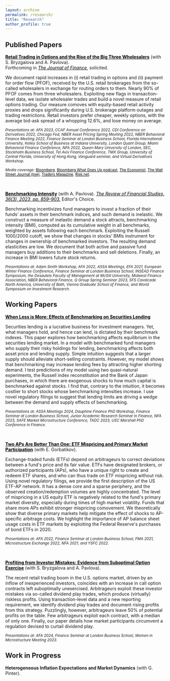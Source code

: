 ```yaml
---
layout: archive
permalink: /research/
title: "Research"
author_profile: true
---
```


## Published Papers


**<a href="http://staisiya.github.io/files/Bryzgalova_Pavlova_Sikorskaya_2023.pdf" style="color: black; text-decoration: underline;">Retail Trading in Options and the Rise of the Big Three Wholesalers</a>** (with S. Bryzgalova and A. Pavlova). <br>
Forthcoming in *<a style="color: black; text-decoration: underline;">The Journal of Finance</a>*, solicited.

We document rapid increases in (i) retail trading in options and (ii) payment for order flow (PFOF), received by the U.S. retail brokerages from the so-called wholesalers in exchange for routing orders to them. Nearly 90% of PFOF comes from three wholesalers. Exploiting new flags in transaction-level data, we isolate wholesaler trades and build a novel measure of retail options trading. Our measure comoves with equity-based retail activity proxies and drops significantly during U.S. brokerage platform outages and trading restrictions. Retail investors prefer cheaper, weekly options, with the average bid-ask spread of a whopping 12.6%, and lose money on average.  


<sub>*Presentations at: AFA 2023, CCAF Annual Conference 2022, CDI Conference on Derivatives 2022, Chicago Fed, NBER Asset Pricing Spring Meeting 2022, NBER Behavioral Finance Meeting 2022, Finance Seminar at London Business School, Florida International University, Kelley School of Business at Indiana University, London Quant Group, Miami Behavioral Finance Conference, NFA 2022, Queen Mary University of London, SEC, Stockholm Business School, Tel Aviv Finance Conference, TMX Group, University of Central Florida, University of Hong Kong, Vanguard seminar, and Virtual Derivatives Workshop.* </sub>  


<sub>*Media coverage:* <a href="https://www.bloomberg.com/news/articles/2022-04-27/mom-and-pop-took-a-billion-dollar-bath-trading-pandemic-options" style="color: black; text-decoration: underline;">Bloomberg</a>, <a href="https://www.bloomberg.com/news/audio/2022-07-07/how-amateurs-lost-billions-on-options-podcast" style="color: black; text-decoration: underline;">Bloomberg What Goes Up podcast</a>, <a href="https://www.economist.com/graphic-detail/2023/03/07/retail-investors-are-losing-billions-buying-stock-options" style="color: black; text-decoration: underline;">The Economist</a>, <a href="https://www.wsj.com/livecoverage/stock-market-today-dow-jones-06-28-2023/card/the-hidden-costs-of-options-trading-jtyUi2RbrGwjeRyJDhb1" style="color: black; text-decoration: underline;">The Wall Street Journal (live)</a>, <a href="https://www.tradersmagazine.com/am/research-finds-retail-options-traders-bet-big-bet-often/" style="color: black; text-decoration: underline;">Traders Magazine</a>, <a href="https://www.risk.net/investing/7954462/its-amateur-hour-how-retail-traders-upended-options-market" style="color: black; text-decoration: underline;">Risk.net</a>. </sub>

<br>

**<a href="http://staisiya.github.io/files/Pavlova_and_Sikorskaya_2022.pdf" style="color: black; text-decoration: underline;">Benchmarking Intensity</a>** (with A. Pavlova). *<a href="https://academic.oup.com/rfs/advance-article/doi/10.1093/rfs/hhac055/6665907" style="color: black;">The Review of Financial Studies, 36(3), 2023, pp. 859–903.</a>* Editor's Choice.

Benchmarking incentivizes fund managers to invest a fraction of their funds’ assets in their benchmark indices, and such demand is inelastic. We construct a measure of inelastic demand a stock attracts, benchmarking intensity (BMI), computed as its cumulative weight in all benchmarks, weighted by assets following each benchmark. Exploiting the Russell 1000/2000 cutoff, we show that changes in stocks’ BMIs instrument for changes in ownership of benchmarked investors. The resulting demand elasticities are low. We document that both active and passive fund managers buy additions to their benchmarks and sell deletions. Finally, an increase in BMI lowers future stock returns.

<sub>*Presentations at: Adam Smith Workshop, AFA 2022, ASSA Meetings, EFA 2021, European Winter Finance Conference, Finance Seminar at London Business School, INSEAD Finance Symposium, the Desautels Faculty of Management at McGill University, Midwest Finance Association, NBER Behavioral Finance, Q Group Spring Seminar 2023, SFS Cavalcade North America, University of Bath, Vienna Graduate School of Finance, and World Symposium on Investment Research.* </sub>

## Working Papers

**<a href="" style="color: black; text-decoration: underline;">When Less is More: Effects of Benchmarking on Securities Lending</a>** 

Securities lending is a lucrative business for investment managers. Yet, what managers hold, and hence can lend, is dictated by their benchmark indexes. This paper explores how benchmarking affects equilibrium in the securities lending market. In a model with benchmarked fund managers who supply their risky holdings for lending, benchmarking affects both asset price and lending supply. Simple intuition suggests that a larger supply should alleviate short-selling constraints. However, my model shows that benchmarking may increase lending fees by attracting higher shorting demand. I test predictions of my model using two quasi-natural experiments, the Russell index reconstitution and the Bank of Japan purchases, in which there are exogenous shocks to how much capital is benchmarked against stocks. I find that, contrary to the intuition, it becomes costlier to short stocks whose benchmarking intensities increase. I use novel regulatory filings to suggest that lending limits are driving a wedge between the demand and supply effects of benchmarking.

<sub>*Presentations at: ASSA Meetings 2024, Dauphine Finance PhD Workshop, Finance Seminar at London Business School, Junior Academic Research Seminar in Finance, NFA 2023, SAFE Market Microstructure Conference, TADC 2023, USC Marshall PhD Conference in Finance.* </sub>


<br>

**<a href="http://staisiya.github.io/files/Gorbatikov_and_Sikorskaya_2022.pdf" style="color: black; text-decoration: underline;">Two APs Are Better Than One: ETF Mispricing and Primary Market Participation</a>** (with E. Gorbatikov).

Exchange-traded funds (ETFs) depend on arbitrageurs to correct deviations between a fund's price and its fair value. ETFs have designated brokers, or authorized participants (APs), who have a unique right to create and redeem ETF shares, and who can thus trade on ETF mispricing without risk. Using novel regulatory filings, we provide the first description of the US ETF-AP network. It has a dense core and a sparse periphery, and the observed creation/redemption volumes are highly concentrated. The level of mispricing in a US equity ETF is negatively related to the fund's primary market diversity, especially during times of high market volatility. Funds that share more APs exhibit stronger mispricing comovement. We theoretically show that diverse primary markets help mitigate the effect of shocks to AP-specific arbitrage costs. We highlight the importance of AP balance sheet usage costs in ETF markets by exploiting the Federal Reserve's purchases of bond ETFs in 2020.

<sub>*Presentations at: AFA 2022, Finance Seminar at London Business School, FMA 2021, Microstructure Exchange 2022, NFA 2021, and YSFC 2022.* </sub>


<br>

**<a href="http://staisiya.github.io/files/Bryzgalova_Pavlova_Sikorskaya_2023b.pdf" style="color: black; text-decoration: underline;">Profiting from Investor Mistakes: Evidence from Suboptimal Option Exercise</a>** (with S. Bryzgalova and A. Pavlova).

The recent retail trading boom in the U.S. options market, driven by an inflow of inexperienced investors, coincides with an increase in call option contracts left suboptimally unexercised.  Arbitrageurs exploit these investor mistakes via so-called dividend play trades, which produce (virtually) riskless profits.  Using transaction-level data and a new reporting requirement, we identify dividend play trades and document rising profits from this strategy.  Puzzlingly, however, arbitrageurs leave 50% of potential profits on the table. Few arbitrageurs exploit each contract, with a median of only one. Finally, our paper details how market participants circumvent a regulation devised to curtail dividend play.

<sub>*Presentations at: AFA 2024, Finance Seminar at London Business School, Women in Microstructure Meeting 2023.* </sub>


## Work in Progress

**Heterogeneous Inflation Expectations and Market Dynamics** (with G. Pinter).
